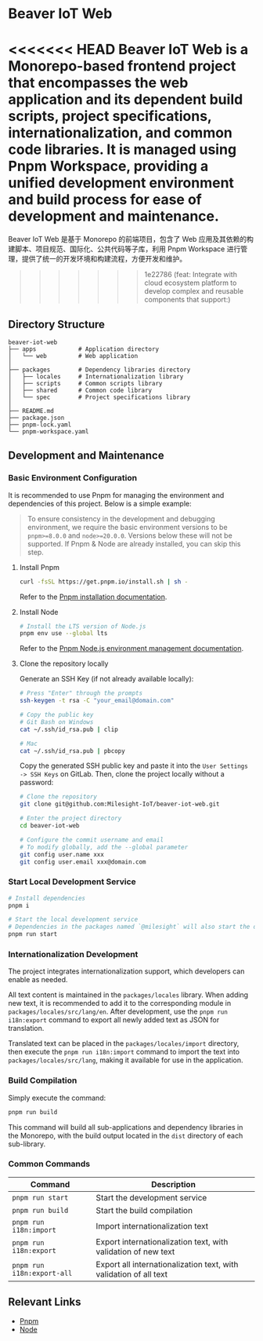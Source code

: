 # Beaver IoT Web

<<<<<<< HEAD
Beaver IoT Web is a Monorepo-based frontend project that encompasses the web application and its dependent build scripts, project specifications, internationalization, and common code libraries. It is managed using Pnpm Workspace, providing a unified development environment and build process for ease of development and maintenance.
=======
Beaver IoT Web 是基于 Monorepo 的前端项目，包含了 Web 应用及其依赖的构建脚本、项目规范、国际化、公共代码等子库，利用 Pnpm Workspace 进行管理，提供了统一的开发环境和构建流程，方便开发和维护。
>>>>>>> 1e22786 (feat: Integrate with cloud ecosystem platform to develop complex and reusable components that support:)

## Directory Structure

```
beaver-iot-web
├── apps            # Application directory
│   └── web         # Web application
│
├── packages        # Dependency libraries directory
│   ├── locales     # Internationalization library
│   ├── scripts     # Common scripts library
│   ├── shared      # Common code library
│   └── spec        # Project specifications library
│
├── README.md
├── package.json
├── pnpm-lock.yaml
└── pnpm-workspace.yaml
```

## Development and Maintenance

### Basic Environment Configuration

It is recommended to use Pnpm for managing the environment and dependencies of this project. Below is a simple example:

> To ensure consistency in the development and debugging environment, we require the basic environment versions to be `pnpm>=8.0.0` and `node>=20.0.0`. Versions below these will not be supported. If Pnpm & Node are already installed, you can skip this step.

1. Install Pnpm

    ```bash
    curl -fsSL https://get.pnpm.io/install.sh | sh -
    ```

    Refer to the [Pnpm installation documentation](https://pnpm.io/installation).

2. Install Node

    ```bash
    # Install the LTS version of Node.js
    pnpm env use --global lts
    ```

    Refer to the [Pnpm Node.js environment management documentation](https://pnpm.io/cli/env).

3. Clone the repository locally

    Generate an SSH Key (if not already available locally):

    ```bash
    # Press "Enter" through the prompts
    ssh-keygen -t rsa -C "your_email@domain.com"

    # Copy the public key
    # Git Bash on Windows
    cat ~/.ssh/id_rsa.pub | clip

    # Mac
    cat ~/.ssh/id_rsa.pub | pbcopy
    ```

    Copy the generated SSH public key and paste it into the `User Settings -> SSH Keys` on GitLab. Then, clone the project locally without a password:

    ```bash
    # Clone the repository
    git clone git@github.com:Milesight-IoT/beaver-iot-web.git

    # Enter the project directory
    cd beaver-iot-web

    # Configure the commit username and email
    # To modify globally, add the --global parameter
    git config user.name xxx
    git config user.email xxx@domain.com
    ```

### Start Local Development Service

```bash
# Install dependencies
pnpm i

# Start the local development service
# Dependencies in the packages named `@milesight` will also start the development service
pnpm run start
```

### Internationalization Development

The project integrates internationalization support, which developers can enable as needed.

All text content is maintained in the `packages/locales` library. When adding new text, it is recommended to add it to the corresponding module in `packages/locales/src/lang/en`. After development, use the `pnpm run i18n:export` command to export all newly added text as JSON for translation.

Translated text can be placed in the `packages/locales/import` directory, then execute the `pnpm run i18n:import` command to import the text into `packages/locales/src/lang`, making it available for use in the application.

### Build Compilation

Simply execute the command:

```bash
pnpm run build
```

This command will build all sub-applications and dependency libraries in the Monorepo, with the build output located in the `dist` directory of each sub-library.

### Common Commands

| Command | Description |
| ---- | ---- |
| `pnpm run start` | Start the development service |
| `pnpm run build` | Start the build compilation |
| `pnpm run i18n:import` | Import internationalization text |
| `pnpm run i18n:export` | Export internationalization text, with validation of new text |
| `pnpm run i18n:export-all` | Export all internationalization text, with validation of all text |

## Relevant Links

- [Pnpm](https://pnpm.io/)
- [Node](https://nodejs.org/)

